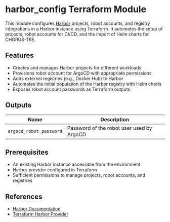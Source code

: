 # harbor_config Terraform Module

This module configures [Harbor](https://goharbor.io/) projects, robot accounts, and registry integrations in a Harbor instance using Terraform. It automates the setup of projects, robot accounts for CI/CD, and the import of Helm charts for CHORUS-TRE.

## Features

- Creates and manages Harbor projects for different workloads
- Provisions robot account for ArgoCD with appropriate permissions
- Adds external registries (e.g., Docker Hub) to Harbor
- Automates the initial population of the Harbor registry with Helm charts
- Exposes robot account passwords as Terraform outputs

## Outputs

| Name                     | Description                                      |
|--------------------------|--------------------------------------------------|
| `argocd_robot_password`  | Password of the robot user used by ArgoCD        |

## Prerequisites

- An existing Harbor instance accessible from the environment
- Harbor provider configured in Terraform
- Sufficient permissions to manage projects, robot accounts, and registries

## References

- [Harbor Documentation](https://goharbor.io/docs/)
- [Terraform Harbor Provider](https://registry.terraform.io/providers/goharbor/harbor/latest/docs) 
